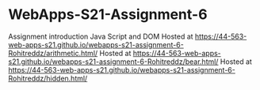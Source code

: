 # WebApps-S21-Assignment-6
Assignment introduction Java Script and DOM
Hosted at <https://44-563-web-apps-s21.github.io/webapps-s21-assignment-6-Rohitreddz/arithmetic.html/>
Hosted at <https://44-563-web-apps-s21.github.io/webapps-s21-assignment-6-Rohitreddz/bear.html/>
Hosted at <https://44-563-web-apps-s21.github.io/webapps-s21-assignment-6-Rohitreddz/hidden.html/>

